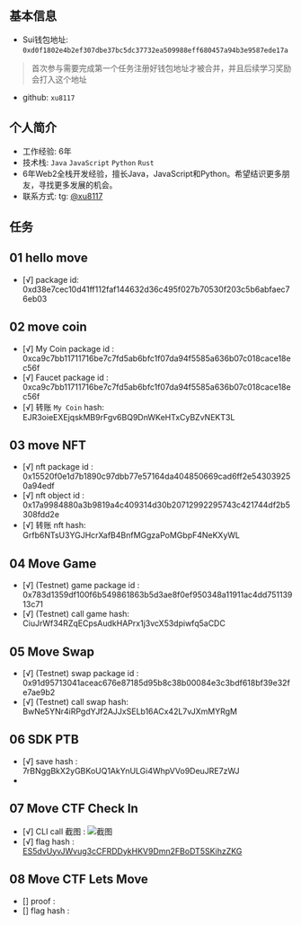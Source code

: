 ## 基本信息
- Sui钱包地址: `0xd0f1802e4b2ef307dbe37bc5dc37732ea509988eff680457a94b3e9587ede17a`
> 首次参与需要完成第一个任务注册好钱包地址才被合并，并且后续学习奖励会打入这个地址
- github: `xu8117`

## 个人简介
- 工作经验: 6年
- 技术栈: `Java` `JavaScript` `Python` `Rust`
- 6年Web2全栈开发经验，擅长Java，JavaScript和Python。希望结识更多朋友，寻找更多发展的机会。
- 联系方式: tg: [@xu8117](https://t.me/xu8117)

## 任务

##   01 hello move  
- [√] package id: 0xd38e7cec10d41ff112faf144632d36c495f027b70530f203c5b6abfaec76eb03

##   02 move coin
- [√] My Coin package id : 0xca9c7bb11711716be7c7fd5ab6bfc1f07da94f5585a636b07c018cace18ec56f
- [√] Faucet package id : 0xca9c7bb11711716be7c7fd5ab6bfc1f07da94f5585a636b07c018cace18ec56f
- [√] 转账 `My Coin` hash: EJR3oieEXEjqskMB9rFgv6BQ9DnWKeHTxCyBZvNEKT3L

##   03 move NFT
- [√] nft package id : 0x15520f0e1d7b1890c97dbb77e57164da404850669cad6ff2e543039250a94edf
- [√] nft object id : 0x17a9984880a3b9819a4c409314d30b20712992295743c421744df2b5308fdd2e
- [√] 转账 nft  hash: Grfb6NTsU3YGJHcrXafB4BnfMGgzaPoMGbpF4NeKXyWL

##   04 Move Game

- [√] (Testnet) game package id : 0x783d1359df100f6b549861863b5d3ae8f0ef950348a11911ac4dd75113913c71
- [√] (Testnet) call game hash: CiuJrWf34RZqECpsAudkHAPrx1j3vcX53dpiwfq5aCDC

##   05 Move Swap

- [√] (Testnet) swap package id : 0x91d95713041aceac676e87185d95b8c38b00084e3c3bdf618bf39e32fe7ae9b2
- [√] (Testnet) call swap hash: BwNe5YNr4iRPgdYJf2AJJxSELb16ACx42L7vJXmMYRgM

##   06 SDK PTB

- [√] save hash : 7rBNggBkX2yGBKoUQ1AkYnULGi4WhpVVo9DeuJRE7zWJ
-

## 07 Move CTF Check In

- [√] CLI call 截图 : ![截图](./images/20240610222238.png)
- [√] flag
  hash : [ES5dvUyvJWvug3cCFRDDykHKV9Dmn2FBoDT5SKihzZKG](https://suiscan.xyz/testnet/tx/ES5dvUyvJWvug3cCFRDDykHKV9Dmn2FBoDT5SKihzZKG)

## 08 Move CTF Lets Move

- [] proof :
- [] flag hash :
